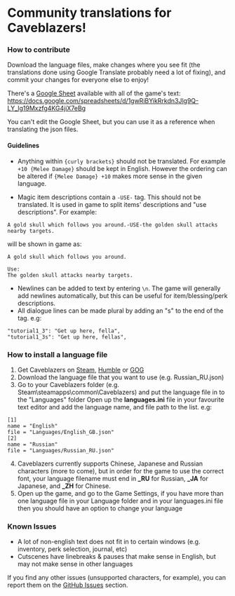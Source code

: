 # Community translations for Caveblazers!
### How to contribute
Download the language files, make changes where you see fit (the translations done using Google Translate probably need a lot of fixing), and commit your changes for everyone else to enjoy!

There's a [Google Sheet](https://docs.google.com/spreadsheets/d/1gwRiBYikRrkdn3Jlg9Q-LY_lg19Mxzfg4KG4jiX7eBg) available with all of the game's text: https://docs.google.com/spreadsheets/d/1gwRiBYikRrkdn3Jlg9Q-LY_lg19Mxzfg4KG4jiX7eBg

You can't edit the Google Sheet, but you can use it as a reference when translating the json files.

#### Guidelines

 - Anything within `{curly brackets}` should not be translated. For example `+10 {Melee Damage}` should be kept in English. However the ordering can be altered if `{Melee Damage} +10` makes more sense in the given language.

- Magic item descriptions contain a `-USE-` tag. This should not be translated. It is used in game to split items' descriptions and "use descriptions".
For example:
```
A gold skull which follows you around.-USE-the golden skull attacks nearby targets.
```
will be shown in game as:
```
A gold skull which follows you around.

Use:
The golden skull attacks nearby targets.
```
- Newlines can be added to text by entering `\n`. The game will generally add newlines automatically, but this can be useful for item/blessing/perk descriptions.
- All dialogue lines can be made plural by adding an "s" to the end of the tag. e.g:
```
"tutorial1_3": "Get up here, fella",
"tutorial1_3s": "Get up here, fellas",
```

### How to install a language file
1. Get Caveblazers on [Steam](http://store.steampowered.com/app/452060/Caveblazers/), [Humble](https://www.humblebundle.com/store/caveblazers) or [GOG](https://www.gog.com/game/caveblazers)
2. Download the language file that you want to use (e.g. Russian_RU.json)
3. Go to your Caveblazers folder (e.g. Steam\steamapps\common\Caveblazers) and put the language file in to the "Languages" folder
Open up the **languages.ini** file in your favourite text editor and add the language name, and file path to the list. e.g:
```
[1]
name = "English"
file = "Languages/English_GB.json"
[2]
name = "Russian"
file = "Languages/Russian_RU.json"
```
4. Caveblazers currently supports Chinese, Japanese and Russian characters (more to come), but in order for the game to use the correct font, your language filename must end in **_RU** for Russian, **_JA** for Japanese, and **_ZH** for Chinese.
5. Open up the game, and go to the Game Settings, if you have more than one language file in your Language folder and in your languages.ini file then you should have an option to change your language

### Known Issues
- A lot of non-english text does not fit in to certain windows (e.g. inventory, perk selection, journal, etc)
- Cutscenes have linebreaks & pauses that make sense in English, but may not make sense in other languages

If you find any other issues (unsupported characters, for example), you can report them on the [GitHub Issues](https://github.com/wlewisgames/caveblazers-translations/issues) section.
